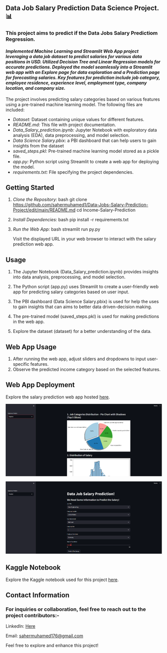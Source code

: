 ## Data Job Salary Prediction Data Science Project.📊


### This project aims to predict if the Data Jobs Salary Predictiom Regression.

#### *Implemented Machine Learning and Streamlit Web App project leveraging a data job dataset to predict salaries for various data positions in USD. Utilized Decision Tree and Linear Regression models for accurate predictions. Deployed the model seamlessly into a Streamlit web app with an Explore page for data exploration and a Prediction page for forecasting salaries. Key features for prediction include job category, employee residence, experience level, employment type, company location, and company size.*


The project involves predicting salary categories based on various features using a pre-trained machine learning model. The following files are included:

- *Dataset:* Dataset containing unique values for different features.
- *README.md:* This file with project documentation.
- *Data_Salary_prediction.ipynb:* Jupyter Notebook with exploratory data analysis (EDA), data preprocessing, and model selection.
-  *Data Science Salary.pbix*: a PBI dashboard that can help users to gain insights from the dataset
- *saved_steps.pkl:* Pre-trained machine learning model stored as a pickle file.
- *app.py:* Python script using Streamlit to create a web app for deploying the model.
- *requirements.txt:* File specifying the project dependencies.

## Getting Started

1. *Clone the Repository:*
   bash
   git clone https://github.com/sahermuhamed1/Data-Jobs-Salary-Prediction-Project/edit/main/README.md
   cd Income-Salary-Prediction
   

2. *Install Dependencies:*
   bash
   pip install -r requirements.txt
   

3. *Run the Web App:*
   bash
   streamlit run py.py
   

   Visit the displayed URL in your web browser to interact with the salary prediction web app.

## Usage

1. The Jupyter Notebook (Data_Salary_prediction.ipynb) provides insights into data analysis, preprocessing, and model selection.

2. The Python script (app.py) uses Streamlit to create a user-friendly web app for predicting salary categories based on user input.

3. The PBI dashboard (Data Science Salary.pbix) is used for help the uses to gain insights that can aims to better data driven-decision making.

5. The pre-trained model (saved_steps.pkl) is used for making predictions in the web app.

6. Explore the dataset (dataset) for a better understanding of the data.

## Web App Usage

1. After running the web app, adjust sliders and dropdowns to input user-specific features.
2. Observe the predicted income category based on the selected features.

## Web App Deployment

Explore the salary prediction web app hosted [here](https://ziadmostafa1-data-jobs-salary-prediction-project1-app-wyojqe.streamlit.app/). 

![Web App Explore](explore_page.png)

![Web App Pewdiction](prediction_page.png)

## Kaggle Notebook

Explore the Kaggle notebook used for this project [here](https://www.kaggle.com/code/nextmillionaire/data-jobs-salary-prediction-regression).

## Contact Information

### For inquiries or collaboration, feel free to reach out to the project contributors:-

LinkedIn: [Here](https://www.linkedin.com/in/sahermuhamed/)

Email: sahermuhamed176@gmail.com

Feel free to explore and enhance this project!
